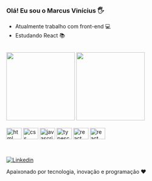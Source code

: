 ### Olá! Eu sou o Marcus Vinícius 🖐️

- Atualmente trabalho com front-end 💻
- Estudando React 📚

##

<div >
<img height="180em" src="https://github-readme-stats.vercel.app/api?username=viniciussampaio&show_icons=true&theme=dracula">
<img height="180em" src="https://github-readme-stats.vercel.app/api/top-langs/?username=viniciussampaio&langs_count=5&theme=dracula">
</div>

<div style="display:inline_block"><br/>

<img  align="center" alt="html" height="30" width="40" src="https://cdn.jsdelivr.net/gh/devicons/devicon/icons/html5/html5-original.svg" />

<img align="center" alt="css" height="30" width="40" src="https://cdn.jsdelivr.net/gh/devicons/devicon/icons/css3/css3-original.svg" />

<img align="center" alt="javascript" height="30" width="40" src="https://cdn.jsdelivr.net/gh/devicons/devicon/icons/javascript/javascript-original.svg" />

<img  align="center" alt="typescript" height="30" width="40" src="https://cdn.jsdelivr.net/gh/devicons/devicon/icons/typescript/typescript-original.svg" />

<img align="center" alt="react" height="30" width="40" src="https://cdn.jsdelivr.net/gh/devicons/devicon/icons/react/react-original.svg" />

<img align="center" alt="react" height="30" width="40" src="https://cdn.jsdelivr.net/gh/devicons/devicon/icons/flutter/flutter-original.svg" />

</div> <br/>

##

[![Linkedin](https://img.shields.io/badge/LinkedIn-0077B5?style=for-the-badge&logo=linkedin&logoColor=white)](https://www.linkedin.com/in/marcusviniciussampaio/)

Apaixonado por tecnologia, inovação e programação ❤️
